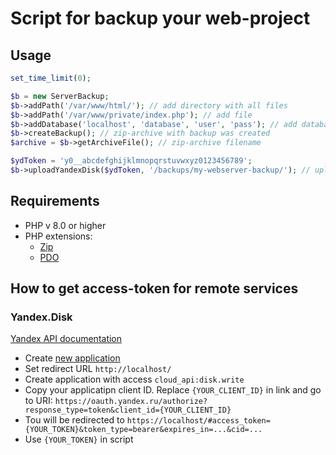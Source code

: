 # Script for backup your web-project
## Usage
```php
set_time_limit(0);

$b = new ServerBackup;
$b->addPath('/var/www/html/'); // add directory with all files
$b->addPath('/var/www/private/index.php'); // add file
$b->addDatabase('localhost', 'database', 'user', 'pass'); // add database dump
$b->createBackup(); // zip-archive with backup was created
$archive = $b->getArchiveFile(); // zip-archive filename

$ydToken = 'y0__abcdefghijklmnopqrstuvwxyz0123456789';
$b->uploadYandexDisk($ydToken, '/backups/my-webserver-backup/'); // upload archive to yandex.disk
```

## Requirements
- PHP v 8.0 or higher
- PHP extensions:
  - [Zip](https://www.php.net/manual/en/class.ziparchive.php)
  - [PDO](https://www.php.net/manual/en/class.pdo.php)
 
## How to get access-token for remote services
### Yandex.Disk
[Yandex API documentation](https://yandex.ru/dev/disk-api/doc/ru/concepts/quickstart#quickstart__oauth)
- Create [new application](https://oauth.yandex.ru/client/new/)
- Set redirect URL `http://localhost/`
- Create application with access `cloud_api:disk.write`
- Copy your applicatipn client ID. Replace `{YOUR_CLIENT_ID}` in link and go to URI: `https://oauth.yandex.ru/authorize?response_type=token&client_id={YOUR_CLIENT_ID}`
- Tou will be redirected to `https://localhost/#access_token={YOUR_TOKEN}&token_type=bearer&expires_in=...&cid=...`
- Use `{YOUR_TOKEN}` in script
